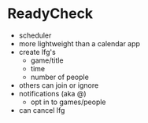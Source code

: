 # ReadyCheck

- scheduler
- more lightweight than a calendar app
- create lfg's
  - game/title
  - time
  - number of people
- others can join or ignore
- notifications (aka @)
  - opt in to games/people
- can cancel lfg
